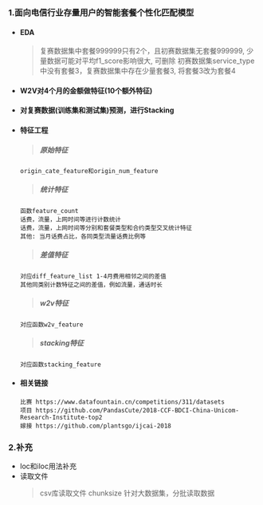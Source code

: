 ### 1.面向电信行业存量用户的智能套餐个性化匹配模型
+   #### EDA
	> 复赛数据集中套餐999999只有2个，且初赛数据集无套餐999999, 少量数据可能对平均f1_score影响很大, 可删除
	> 初赛数据集service_type中没有套餐3，复赛数据集中存在少量套餐3, 将套餐3改为套餐4
+   #### W2V对4个月的金额做特征(10个额外特征)
+   #### 对复赛数据(训练集和测试集)预测，进行Stacking
+   #### 特征工程      
	> ##### 原始特征    
		origin_cate_feature和origin_num_feature      
	> ##### 统计特征     
		函数feature_count     
		话费，流量，上网时间等进行计数统计     
		话费，流量，上网时间等分别和套餐类型和合约类型交叉统计特征    
		其他: 当月话费占比，各同类型流量话费比例等    
	> ##### 差值特征    
		对应diff_feature_list 1-4月费用相邻之间的差值    
		其他同类别计数特征之间的差值，例如流量，通话时长    
	> ##### w2v特征   
		对应函数w2v_feature   
	> ##### stacking特征    
		对应函数stacking_feature   
+   #### 相关链接
		比赛 https://www.datafountain.cn/competitions/311/datasets
		项目 https://github.com/PandasCute/2018-CCF-BDCI-China-Unicom-Research-Institute-top2
		嫁接 https://github.com/plantsgo/ijcai-2018
	   
### 2.补充
+	loc和iloc用法补充
+   读取文件
	> csv库读取文件
    > chunksize 针对大数据集，分批读取数据

